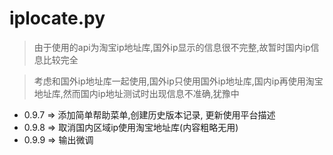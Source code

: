 # iplocate.py

> 由于使用的api为淘宝ip地址库,国外ip显示的信息很不完整,故暂时国内ip信息比较完全


> 考虑和国外ip地址库一起使用,国外ip只使用国外ip地址库,国内ip再使用淘宝地址库,然而国内ip地址测试时出现信息不准确,犹豫中



+ 0.9.7 => 添加简单帮助菜单,创建历史版本记录, 更新使用平台描述
+ 0.9.8 => 取消国内区域ip使用淘宝地址库(内容粗略无用)
+ 0.9.9 => 输出微调